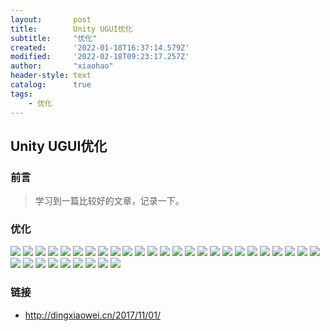 ```yaml
---
layout:       post
title:        Unity UGUI优化
subtitle:     "优化"
created:      '2022-01-18T16:37:14.579Z'
modified:     '2022-02-18T09:23:17.257Z'
author:       "xiaohao"
header-style: text
catalog:      true
tags: 
	- 优化
---
```


## Unity UGUI优化

### 前言
> 学习到一篇比较好的文章，记录一下。

### 优化
![](/img/in-post/ugui/ia_100000002.png)
![](/img/in-post/ugui/ia_100000003.png)
![](/img/in-post/ugui/ia_100000004.png)
![](/img/in-post/ugui/ia_100000005.png)
![](/img/in-post/ugui/ia_100000006.png)
![](/img/in-post/ugui/ia_100000007.png)
![](/img/in-post/ugui/ia_100000008.png)
![](/img/in-post/ugui/ia_100000009.png)
![](/img/in-post/ugui/ia_100000010.png)
![](/img/in-post/ugui/ia_100000011.png)
![](/img/in-post/ugui/ia_100000012.png)
![](/img/in-post/ugui/ia_100000013.png)
![](/img/in-post/ugui/ia_100000014.png)
![](/img/in-post/ugui/ia_100000015.png)
![](/img/in-post/ugui/ia_100000016.png)
![](/img/in-post/ugui/ia_100000017.png)
![](/img/in-post/ugui/ia_100000018.png)
![](/img/in-post/ugui/ia_100000019.png)
![](/img/in-post/ugui/ia_100000020.png)
![](/img/in-post/ugui/ia_100000021.png)
![](/img/in-post/ugui/ia_100000022.png)
![](/img/in-post/ugui/ia_100000023.png)
![](/img/in-post/ugui/ia_100000024.png)
![](/img/in-post/ugui/ia_100000025.png)
![](/img/in-post/ugui/ia_100000026.png)
![](/img/in-post/ugui/ia_100000027.png)
![](/img/in-post/ugui/ia_100000028.png)
![](/img/in-post/ugui/ia_100000029.png)
![](/img/in-post/ugui/ia_100000030.png)
![](/img/in-post/ugui/ia_100000031.png)
![](/img/in-post/ugui/ia_100000032.png)
![](/img/in-post/ugui/ia_100000033.png)
![](/img/in-post/ugui/ia_100000034.png)
![](/img/in-post/ugui/ia_100000035.png)

### 链接
- http://dingxiaowei.cn/2017/11/01/
